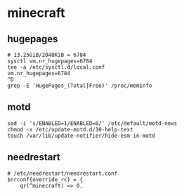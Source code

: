 # minecraft

## hugepages

    # 13.25GiB/2048KiB = 6784
    sysctl vm.nr_hugepages=6784
    tee -a /etc/sysctl.d/local.conf
    vm.nr_hugepages=6784
    ^D
    grep -E 'HugePages_(Total|Free)' /proc/meminfo

## motd

    sed -i 's/ENABLED=1/ENABLED=0/' /etc/default/motd-news
    chmod -x /etc/update-motd.d/10-help-text
    touch /var/lib/update-notifier/hide-esm-in-motd

## needrestart

    # /etc/needrestart/needrestart.conf
    $nrconf{override_rc} = {
        qr(^minecraft) => 0,
